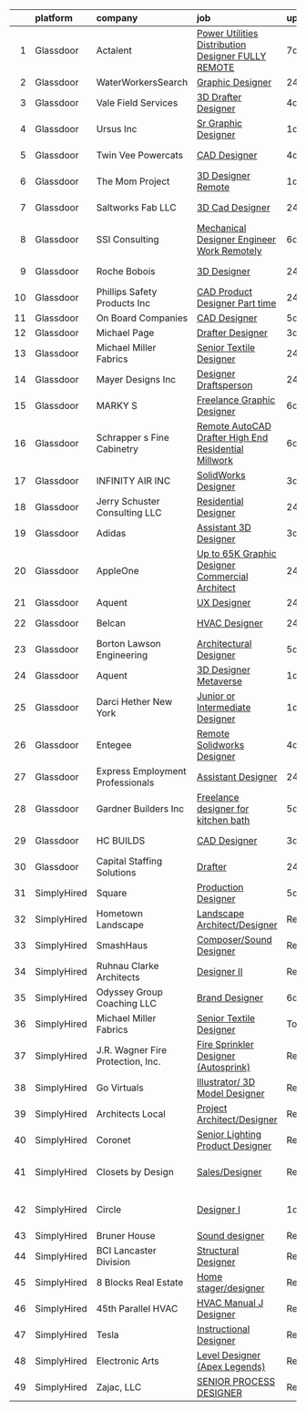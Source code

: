 

|    | platform    | company                           | job                                                                                                                                                                                                                                                                                                                                                                                                                                                                                                                                                                                                                                                                                                                                                                                                                                                                                                                                                                                                                                                                                                                                                                                                                                                                                                                                                                                                | update_time   | location                    |
|---:|:------------|:----------------------------------|:---------------------------------------------------------------------------------------------------------------------------------------------------------------------------------------------------------------------------------------------------------------------------------------------------------------------------------------------------------------------------------------------------------------------------------------------------------------------------------------------------------------------------------------------------------------------------------------------------------------------------------------------------------------------------------------------------------------------------------------------------------------------------------------------------------------------------------------------------------------------------------------------------------------------------------------------------------------------------------------------------------------------------------------------------------------------------------------------------------------------------------------------------------------------------------------------------------------------------------------------------------------------------------------------------------------------------------------------------------------------------------------------------|:--------------|:----------------------------|
|  1 | Glassdoor   | Actalent                          | [Power Utilities Distribution Designer  FULLY REMOTE ](https://www.glassdoor.com/partner/jobListing.htm?pos=128&ao=1110586&s=58&guid=00000180fa01cf1cb47966094a0fbcbb&src=GD_JOB_AD&t=SR&vt=w&ea=1&cs=1_c51e7fe3&cb=1653461864861&jobListingId=1007871076806&cpc=2CAED5C921A5F994&jrtk=3-0-1g3t03jv1q6pb801-1g3t03jver056800-b84b98f1053244b2--6NYlbfkN0ChYVx_I3yfZ_JDY3EFoivtqvi_stwnZ_kRt8Dowt_l_d1ydueao4NE-oUleRJ4yhh1-flCSJee50W0yFT4P2fX_-ELOIMrBhBvKpNBkN_OPF9Yeo7T6vs2ARjI-oRsamflv49bXzSS11ZNuK8ubcvEtiO8CykN7-7G_I0EeXjKBrQj_C4WBv3tOSlQyWmnr-Vf4H43l753yl9-bKBnpHnczOFhFv7d6nyYc6XiIu_rA-kgpdC8_o_X0ZLSnwULYazHNZwdgmvccxSOClEH74vgbbEot2-524_ANec842nyG_WYUvfY6h8UsLbao539ItR1wDrPjZ3j0LDPkQczwdmJP567xcXsQjz6KngMK-hNaRMCznHH3E83TIvr69jTNMcPe3N2yGW4DYL8Yjjn-LgM-v6Ny-HcaIztWmwoKxJ8Z9Qo5vAFrpxDI__60R8yPkp4ss4RqTdX8vQjqanGH_j6lKjqIjm5sBXDLEvLEcX3keIj5SF6ziS55OwBsOTQBhoNaPTXkNSWKU10Pr6m63yGxiUCrej9WaxUWnAb3v4ugpOkJf3SPeu8MOKZFvOzpFZ-xrB0NhKxxDz6bIFKVKuUukopneGevU3IpAyXA3NTDWSzjPpTdL3mvWMylKerQ2K-Rj3uY6khFO6I1pYEQHh9vrmgUkK1m8dW2MiF-8lBYw0RvMQzqbHchIo6ZOs0P9Nfz3_8LCwe_xVI8mRKT50-kc4aGxs7LqoPPOCVX9bMLED6GHPeWdC5yhqH_43ClQqcBTUehPdG-YPggY6EvY_l0xF5RlSjy1XX19onqkxVflJ-rdodZHdWsB6LiHUikNw8fhZFx74g4xjd6uIRjkNJAgJszbRAKPiODw-X-_T5ktpa4EwC1my27AnoODwVi-CvKbVpOKpBKIbu0Z9LSYSuLlYSnq240hNUu5BN6YCgGyEZpgac_ozSxMtXT0_rtsuHjTyP5mIVmuLw4G3RRPxd)                    | 7d            | Saint Louis, MO             |
|  2 | Glassdoor   | WaterWorkersSearch                | [Graphic Designer](https://www.glassdoor.com/partner/jobListing.htm?pos=112&ao=1110586&s=58&guid=00000180fa01cf1cb47966094a0fbcbb&src=GD_JOB_AD&t=SR&vt=w&ea=1&cs=1_e5733326&cb=1653461864858&jobListingId=1007889065703&cpc=21001CD36CB5FE0E&jrtk=3-0-1g3t03jv1q6pb801-1g3t03jver056800-0d763099e7cec011--6NYlbfkN0D_KRozbKJx95I3LRYgbj09bqBDFeyQG4s8tCOB31p2DNVdXqNB5LD0USCF1PZSFZ_dQuXfUC5lkX0ULfMTRnBr9VZweq4rz5uvTG5RnI22ViwfKnMf3xScNgQ-MDQcqebsaRUX6d-c76isXhHYp9STD27u8vuBUPG9cPLkDb9JhefEcQku7ZixHMwAq8R19NABRXQFWjUMNUFjq-QndfjYfy1KPwWHKKXjjae1KGsmGe8EC6WniuxBsqnreU6aaRT80_8nzHdsDPOsTqqHGdX555aVdqu7LHYn9SWHtrOmvbW9jIoyWBh7h0XyvHbHAJcAh5iFIXmP19LXUL9e9lOPyEN2F4T9KUvyV20RkfxRLzLr_Cf4CSbL7RRx8tmlTCa2RNEfUVIyaDwnNjyfblV9QOO3DeFwa5c2miiG03IJc3J7M0MQvfKgW1pVcjqX_JTejEjgR0VURtNNhl1-UnDZVRSm1KahLeBJL_PSDcPY8FNTzh8sfVdV04usw4t6x_Y-czqMqK1_Dg%3D%3D)                                                                                                                                                                                                                                                                                                                                                                                                                                                                                                                            | 24h           | Remote                      |
|  3 | Glassdoor   | Vale Field Services               | [3D Drafter Designer](https://www.glassdoor.com/partner/jobListing.htm?pos=102&ao=1110586&s=58&guid=00000180fa01cf1cb47966094a0fbcbb&src=GD_JOB_AD&t=SR&vt=w&ea=1&cs=1_8d841717&cb=1653461864857&jobListingId=1007880426159&cpc=90E10D0C903B794B&jrtk=3-0-1g3t03jv1q6pb801-1g3t03jver056800-0b1e047352a2f865--6NYlbfkN0BKgzQyzTF1Q9mOsR1amaS-juVGLjHt5Cdom-gEF9y-xSP8G8yShb8n6dn49A1Z-FwFDTn5iwcKzbunDVGTF0ZEuZJ1wRQftoiirYBFlSfmbY15SFEY2VA_h50TbT2KwiNh2wfucao7LhpwcUrTVcQOHjGCLGCQIWNNxtwAf6DLDmWwck8E5__Rqs0bCk4AfhmBdnONGst3tzoNSiRKOGTUSHACld71RNNI0MaYGn2-8M-FpRV_SXA8y5_n6t6xIHatFtPYs4BKk4osCEGGHWH3nJoSRtArwcWVKPjVQNo7pF-U1bAPQwXeBeca4lsYI0q6HEEUdxjVI8MtWfhTEfOxr-NPVX6Do2GNlnVJJZSUzFliepzuZhs0D3INJ58uG3d83Eqt1VnMzFZ1_Sg3btz6EroOJab3KXWatB4rif3I56b6hiQPBNPRum6kCMN04zw3yzMZPmLNYKKhROv5cNT_yqms5-ugrcm140P8UtMMN3XH_BiQUeYgFW6ajz29Rg1mQ1fAW1Cocg%3D%3D)                                                                                                                                                                                                                                                                                                                                                                                                                                                                                                                         | 4d            | Wichita, KS                 |
|  4 | Glassdoor   | Ursus  Inc                        | [Sr Graphic Designer](https://www.glassdoor.com/partner/jobListing.htm?pos=127&ao=1110586&s=58&guid=00000180fa01cf1cb47966094a0fbcbb&src=GD_JOB_AD&t=SR&vt=w&ea=1&cs=1_0fc757e2&cb=1653461864860&jobListingId=1007886424279&cpc=F4EED0218A761C36&jrtk=3-0-1g3t03jv1q6pb801-1g3t03jver056800-89c2e84f7fcfd177--6NYlbfkN0CT8vBT9H5mqECx2dfLV_FONLPDKpIRssxVwtj05Tmm4rA5I0VNOPdM1oYsK66ov5qYknUnrRNbxY2gIfH2a8OxlVd1JP9qCWJh5re9cu7D1lALsCFtF_Gx4Jmps0hiq7U65pzRnQyXJSVgbb7plQpHlknK_fSQscyCUA3DVP0BPQJY_---gAf6OEcznxmjeRVkNwnESzZWu1WDY8b3794p_npmAb5jEueHxgiNVxF9U5GC1CEU2KkM-0g5G6OHc1qeEbWMC64MRXjbcOw50-xnVXG4GoLT180iZ9LY7e4xXVnZy4tMrMQSbgE4SWlDyccsZJwZZfyOZa0ecvSLQymIpjUF2a2cXcYC1_113P1UIetm9ktIx_VZThyTToFImyDaK72ij6pFKH5DaZsyRGjvEzxBUQKiJY5x3XfqZesjlx44GVgOL7T_31-G4w6uLeOIBfGUD5az4Ow6es_QL2CXQHYbkcO7QB_LluZCnAFbWWuff82mB-PiPbfm4PGat5ChH_MhE5yR8rRxYfwdahmKpl97dQs74FtxS_ti56yEiRynXRrnl3biefIH7jNddpu3pXKVa71iF4dxOQh89MHkXQ58xRyDb9nBTsRTH8hBHznkZEVREW9n5ve3ynBeQYQt6sA3M8xWfZxmb7deWrTvRFwJHxdY6pRxxb9V9s9ssoGE_0QyfBuMnwNTcEEyZopygk4Om0E24wvsoUG0yd1wIbfpNu06ChdItGI-jSLjviy0nedjNgOU3ibrjgWmtWNf7L74x4rldaN3kuEsxl8kQ48HS6tk8FDDEiXX-p6WQJT9czMOKSZgFD5EeFsXTy6N_dZvkygptOPzhJFjxr9H9p7SUBZw4beLuCpFaOghP_sgtploCVWVSzJNmFbl55rmUJxGKHWJwUymmFiD9brfAR-UBoqEpwGZpd2Qz35zwWoOb3Vn1TFUBhslQdJnjySQ6x3lCdJ7LCEDj65dRiRwiqAtxr5rs7qELqMYdxe4kWm3wZb_HcltioleRLa-ues%3D)       | 1d            | Rancho Cordova, CA          |
|  5 | Glassdoor   | Twin Vee Powercats                | [CAD Designer](https://www.glassdoor.com/partner/jobListing.htm?pos=116&ao=1110586&s=58&guid=00000180fa01cf1cb47966094a0fbcbb&src=GD_JOB_AD&t=SR&vt=w&ea=1&cs=1_7608d59e&cb=1653461864859&jobListingId=1007880116946&cpc=149B3D5996025BBA&jrtk=3-0-1g3t03jv1q6pb801-1g3t03jver056800-8d204e1980abee89--6NYlbfkN0BYkfstY89YS5rakbFxxHwqyv8gax1-BWJ-8DpSmPo-lZZdbAFxzE0XBAJw9mWD8WLq1h1iMuBWPQDm_5CsCqpMVsVYT-xZ0yxQPiJMv2qyzWZyTgDSFyLskYTwdXW4qRM_FEmgyt1CGStZb4lSU6Lsk6DKsmqzingCrg7MId7zL5dZB7IZ5l-uc1WxskstrXWnvPeeI_bzvBDgi9zJSP4Iieaj0LgeVg-7XnotgMj7U90PURuAgu5cj0UjGmdN2k_PyG9-fwSWS8R8hNS4jdXRLWItJXH9VXuYwZQHWmcs-kzlCZva6yXCgnJ7VZpIBSXGiUEe0wwOMiDwYXxsyOdx_8CeZf9c2c5v6i8ZiTdLtYi5B3A-J1CgT2fUo0yyqodA0qwgSfPbaad4RdzV4OvnuNrFAkyGQKmymr-pZwoFgVy-mkknco4xgW-_RsWQ_mDo2nHaAtE4-7gKQmcrSZ01wjP4a-3FrlUbfQvRhZIMDGKwSpT08RuI)                                                                                                                                                                                                                                                                                                                                                                                                                                                                                                                                                            | 4d            | Fort Pierce, FL             |
|  6 | Glassdoor   | The Mom Project                   | [3D Designer  Remote ](https://www.glassdoor.com/partner/jobListing.htm?pos=119&ao=1110586&s=58&guid=00000180fa01cf1cb47966094a0fbcbb&src=GD_JOB_AD&t=SR&vt=w&cs=1_ecaef72c&cb=1653461864859&jobListingId=1007886436167&cpc=155EB9D5185558AF&jrtk=3-0-1g3t03jv1q6pb801-1g3t03jver056800-fe33e103591b5056--6NYlbfkN0BDp_epf89aHDQhKpPegNJQ_ldQpEFZQsM9OcONMGxWx6pU56EKHF58QjVdAUvn2gUYcPg_V_x2WniXDrLP5VbIg-rC7mn1Qy9RfkkiAlqY2LRlM7LOfznOL0U9ebP1K6YLZBAg65pGuRKYjpedu-NlOQZOIHmkh8Te1-zQoEt64m0csjzpD9zS5AWTEudqbrd0bxSGKYQpxgbudegmR8_ScrLQo3cZEemAg5PtKLuByaJWbD9u0YA2SSt2WkVl4EFQs_H5-Ee-2n_AuYrwHf6zSWvJZHxFr3F6ZXN6KbRM_Swjr9sY5bpmc390sr5zUqVzaDdULvS2o7x7U1_thTIpR4gvAKGV_gBWwKP7I91XQI7AX4ogbmuXP9ryCTE31jKF4vyP-T3UyhfLi224CJ7wb4qjNynYFkDg9MgLbIE7VOT5W8lz2J18vp9r_F6EVw3lp4uVwb7XYCXqsukelgBDn9krB3qKcac4c_kbgs1H8rIbTLiJ3zrDvWkdIvRywSvklCQ4G2D-DLypeyCuPRjjJp-bfOulqCNfmV3q065SVzCDSZWnhZk_YliTHzJ0KGb4qedk9sX-SQ%3D%3D)                                                                                                                                                                                                                                                                                                                                                                                                                                                             | 1d            | Seattle, WA                 |
|  7 | Glassdoor   | Saltworks Fab LLC                 | [3D Cad Designer](https://www.glassdoor.com/partner/jobListing.htm?pos=101&ao=1110586&s=58&guid=00000180fa01cf1cb47966094a0fbcbb&src=GD_JOB_AD&t=SR&vt=w&ea=1&cs=1_262645fe&cb=1653461864857&jobListingId=1007889604492&cpc=CD75D3A24F684076&jrtk=3-0-1g3t03jv1q6pb801-1g3t03jver056800-d975660e9102c13d--6NYlbfkN0CtwOkgDuej6vPfWODMxjOIyNEohQmdYMppGq8y8dOpBpEoaLmNDntLWOdq30CnyoVhk0SLT40AGM1lC2caCPOo57l9QX0OvR6HU6GQTXjNvBwxohRSf0pZaYp7Ye7daQOvQw0S0pkGul9TIIpTHEvZllgwzs4zojQNwtEp2E3IAmWzKEtXxFCRxgr3hEdObIh2ifS9KwWu8lhNUErryoz81l6y-qGu-2XhH7mMPx0pBCCiJwtwaT4Ii1tAr4Rk7gWGPHk6JtTfjbFqX2RmloJKZU9wDsXaFigY1nojnK_0UMMT9TQKxwEme19cx2tX7ggn-eLqgpJeIqjoug_Ltj7eGexB3fBfnm7Fe6wEtKQ97ntw0OTOxkQcydCZ63JXFAtc-pfLIUYspfWikTNImS-8FVo5gD55BwN6U16Q8J8wd0s3O_Cf8gxDaNsyw5CfvGGIcHOtaqihO-Zjm2NiQYaEGJf8gDEdlMEzgAFLjhfkyuw_c7GiiLz7UwsBTxMxeqd1ALNWoZJAjQ%3D%3D)                                                                                                                                                                                                                                                                                                                                                                                                                                                                                                                             | 24h           | Myakka City, FL             |
|  8 | Glassdoor   | SSI Consulting                    | [Mechanical Designer   Engineer Work Remotely ](https://www.glassdoor.com/partner/jobListing.htm?pos=130&ao=1136043&s=58&guid=00000180fa01cf1cb47966094a0fbcbb&src=GD_JOB_AD&t=SR&vt=w&ea=1&cs=1_127c3fd6&cb=1653461864861&jobListingId=1007873591885&jrtk=3-0-1g3t03jv1q6pb801-1g3t03jver056800-a0c2eef8835bbd3f-)                                                                                                                                                                                                                                                                                                                                                                                                                                                                                                                                                                                                                                                                                                                                                                                                                                                                                                                                                                                                                                                                                | 6d            | Remote                      |
|  9 | Glassdoor   | Roche Bobois                      | [3D Designer](https://www.glassdoor.com/partner/jobListing.htm?pos=111&ao=1110586&s=58&guid=00000180fa01cf1cb47966094a0fbcbb&src=GD_JOB_AD&t=SR&vt=w&ea=1&cs=1_25932940&cb=1653461864858&jobListingId=1007889397417&cpc=883DC43018083D9A&jrtk=3-0-1g3t03jv1q6pb801-1g3t03jver056800-23d8cb97cb5dac39--6NYlbfkN0BKk0BP73Edisr-wZ1rS4C1GbKnMOsvdEpjijXua_ZIvqjrBhp5Xmhyd6GyJ4OWA8fOvnwz_gMkrw4qIIfZDlzdokq5rw_OMDtIU2Nrr27lxBo1wy4nzdbOxbLaK6Qm6pHKsCrg5y-4r8rsX4-AcHHdAHsA2Xt5dif8U_X7vLnnIq6PioMI-bkmauO0ZQr-B_CXLPMRE7PC7RTwBzjuftBSd9IHBfex-_dHDqBW91nzj9vCIgu8ufT8xWbrPjsB-AEJccAaxjWHOKrWBA6x9hnh1cVpPp7QBO5Afl75YR_oEhDRMgYgiZwEF1LL3g5YtKBs13RRxYebsOAlpFsM9Mv70fHVVbywxyfOO_UiQqspfa_mwd1nQczAxcGDTCrJJgOCSmHFP3cg978vlS29ZQdIV6v7_9DjGt5wLlISQ4lrCu7JvAuqw38eo_Be3Gjj56FmOdjVCJvSl2iy7_hXkoSRoDyAMhs98iiEsRFtG4cC7U80T_J7AF8xzz_G4gNxsnBbzeD_7ENdIg%3D%3D)                                                                                                                                                                                                                                                                                                                                                                                                                                                                                                                                 | 24h           | Long Island City, NY        |
| 10 | Glassdoor   | Phillips Safety Products Inc      | [CAD Product Designer Part time](https://www.glassdoor.com/partner/jobListing.htm?pos=113&ao=1110586&s=58&guid=00000180fa01cf1cb47966094a0fbcbb&src=GD_JOB_AD&t=SR&vt=w&ea=1&cs=1_a2d3eda5&cb=1653461864859&jobListingId=1007889123854&cpc=496C5EE6B32F83EE&jrtk=3-0-1g3t03jv1q6pb801-1g3t03jver056800-d0567d98ba923f25--6NYlbfkN0Bjc7AtWu--O6_lRugQEn3VQpkviI_V4ElX7uSkfsi8NVk2e5pZjJHSKRh2L16bYZiB_NccyddhfnrnKER0oixDlTVrqt5SlN-Bf0fF4IX0N3NcOLwTrn2OgiyXYd8UHqbNKBEKOrmDgO9ihAnqdkbFIE7Gwy0vDXPJ2GKFO8ppEioLiuisSi9FCcw4nXAJfEOQF5tF-W16VrS6uz-FhoE_MY7BwIdW-XUX8t-lXLZXib38eoAYv1TBvHw4CsfLCFgwUuyq_X-N839p_N7V_L4vvqQZo1lytrSAlp9Utfr9FSLHVBPyyzh6gJe5qopL3lfTOR32bsWdinNJ1JpnM49EB-7fd38HM64etvJBajOz2UPwQxuGTrxmrCA1oBafdj2cCThV1n_PQe7gYnwFPP32YJQt5I-D9BzY91yxuy8AtlHDv0bw5s6z0cajWjSr2MDKGeoVG7R3K63EGaK6CrwM3nnzDIbjYzBY4_i_-js4IRu8FuISF8cfLHfzVpOzMHRWEbaCz0UZOw%3D%3D)                                                                                                                                                                                                                                                                                                                                                                                                                                                                                                              | 24h           | Middlesex, NJ               |
| 11 | Glassdoor   | On Board Companies                | [CAD Designer](https://www.glassdoor.com/partner/jobListing.htm?pos=121&ao=1110586&s=58&guid=00000180fa01cf1cb47966094a0fbcbb&src=GD_JOB_AD&t=SR&vt=w&ea=1&cs=1_818955fd&cb=1653461864859&jobListingId=1007877289844&cpc=5E31031E1AFF45A7&jrtk=3-0-1g3t03jv1q6pb801-1g3t03jver056800-aa56bc5e647a65b8--6NYlbfkN0BwmVxVIPFI6jVVTU-wKul8v4wplmAs_8WNhyHQXkJf7J0VZjFkcY1ok6dUW_G1Po-SSP9SNPKCITc8aI7Nx-oZMoE-uTnnHtOg3zRP3pGAEkIVDjgIGpjCkjxZ2I2wjfHWhr-iMMvSigZOvuFKtY_AOFBZmbfAGkfiSMolJDIhl2A2bLByj5PrvsqUTU8Uv7ZtJ1kC2xq_HhP1JNW0u2N6_MtsmDzc8kOF1pGez2wHdxswAFzkuGLQAff2BEePspJY_3UqUff0LaRO3v4XyVUJx1F8K8f9Fo9S4_TrQHItGQaCHKQigrhfnYgPJy6diJIT2IO2gen2VYwBJrtlS2WW0N_kWzBfs7IMdofivr9tvxZz-woGIiOjQfsqvEPbQvp0TGWoGG9fwZ6tjZSf8NzXDqKQQ4u8SjRS02MeHHjy-jHblzhxYLlGdjx_Zbn5ZHi8zdd2wu3s3aLNJSKk3j5NF20e2QCPzeFof2g-2RiBZmKQ3F5i5nIyHjics4y01dyX38tqG3Evo_vJi9n6KPM3IxicpICOyrU01Z9VH9xXXJ4yOBpenVwupv97BceB_uH1BpLcFS8Y6hUIa_F9vxGXDW5JZoaXtaU_YFOKIrFSYemXDWwBtk2SnIqZHH_EQ8R6JP-Es4q_B8iFcUhri7Iqaw8NS_qH0JPDQvvm7YgRH-goNMbzbfX7aWoHP2rpL9hijcxSxA991ItK6elEye5bi5EhoSepJbKtoh94U1VnwIdMdyZsh6ReEvOi6ihC_LgBLmQEu5pHMiMVvBlgpAf0Xf23CSK9QbRwM8cDbbGsDlSVMVAYt4w08DUhp4l-FuslKwhtMDJtlAGgv3PpoNbcKWXQEjxBPHhlUEZpTXZNhOJF3Y_jWbeEe6W1ISsrJhK8l_Jimt5VIGB9Cad8-zRJbVjX1RhO9l9vFhxEISqhJ4mqBlAd6yQTuh1XKrerWlme6Di98CTMBHqHMOy9yX2g3zOvz_d3j_J4ItSrXwEOyAvE6gYvjrB8t8ZYr3wGSBs%3D)              | 5d            | Hillsboro, OR               |
| 12 | Glassdoor   | Michael Page                      | [Drafter Designer](https://www.glassdoor.com/partner/jobListing.htm?pos=124&ao=1110586&s=58&guid=00000180fa01cf1cb47966094a0fbcbb&src=GD_JOB_AD&t=SR&vt=w&cs=1_2ab59bed&cb=1653461864860&jobListingId=1007881237943&cpc=C4A69CCDBB3B9599&jrtk=3-0-1g3t03jv1q6pb801-1g3t03jver056800-53686ca5eb960935--6NYlbfkN0BR3ykMnr3Vw97HK5IC0i9Uo32NXohanwqRY-CI8z69bj_uxQ_6yc1JTvRvHNPil3lYVFTXt10LRCICN-lYu6oE2sf5wOHWNM3WiFkH6BlMaooSRzswtChVPSShhIV4BMnPMqXJYtdY75GMu3iM3b_mDhi4IG4HhYi1a7SIFoQvykdV07YLSYrOG0f50EVEkdaKmla2eUq-KdXcIbyMN15Ajr13w_uk398bjbEeZz2G1LH5TXes-p2xad4O5wR8oTmRIQhZQWO33nNSrRwPufY40lLCCxmn4kIwDGvnOVpDS52T4feE7Kg8HWQT4NhvxqwbJD_clvRypWAXN3h7deY8z6tTyvYMN2dtDMeI7s-xf9-fTs0HnS1nm8g19gXIifB470A0FkD9SIJrmRU7OZ0pBqtU8a0QuFsoxfA5yCkUBEfmkeL1KLrb6DE3bAm0zCe_Z6zmDledoDUzvS3NQOQieide8q6j1DK3LaEeUk9V2JgZdD1SCDmEwGurtab7Qk-S6kdscIyaXmEnQ8LVUQ92QFfAAdfngdAHLvqyX2QBiHTYlOAYlsSw8wwaBkdUdHs9uQXByfCR_OIESxV3t0Pp92Dtf1yOTHUK8EIlu6MfnnOxD4wfwtQH9BR8RuBVRO1aSysqJtcN3mO4gNa6KoaH6eT0IIfGBAwAgFb62nIbhKonhXG_wDqvCMWYTF8YvrEw1WcivO6pHd0mkQpsniEN0AAVg8u_LC6wxFs3G9mL3LnWasX5GecEnslcxoT7QkHbYbSv9HRAKmHy8Fw5mSrW7Yicg2j_boEFOHEtM3ckTctLt2TIWNaBifTwDExjcPksc2sWjqNVqh0OMWvfRZM1IhJ7jrO1GBSaNHotcCro17Nr-UBwnOCnp4AFDI2Dksj3zYQDk2v0ukBUKFC4bCdGr-vpmQISZZd-Kr1mDHvfW5nIVvxq6HHg9NFnXgKoxw6CzMcuQwouWJbijUthArnk33lGYeMEzqTMjbIoAQ2ZYU1F1Hgb4QRR07KWnjW7xAfFkiMyBydE1A%3D%3D) | 3d            | Connecticut                 |
| 13 | Glassdoor   | Michael Miller Fabrics            | [Senior Textile Designer](https://www.glassdoor.com/partner/jobListing.htm?pos=108&ao=1110586&s=58&guid=00000180fa01cf1cb47966094a0fbcbb&src=GD_JOB_AD&t=SR&vt=w&ea=1&cs=1_1be153c1&cb=1653461864858&jobListingId=1007890097618&cpc=853DEF62E69EE75B&jrtk=3-0-1g3t03jv1q6pb801-1g3t03jver056800-1199109f65cb0bc2--6NYlbfkN0Aa_Hwcb3A6wpbuysl_ekJeGPboXr2ELun7xWY3K7GOUB81oL_2bkKwlTZQqeaFZL6HZmTjTPZMZY4XhyVatta2lrF2HKWjEMO7NmKWkaX_4pSqjZqGKpbAyvV2h-8O8hKnl7Pxc2rFv7aq49SjMN5Aiiv2jJb8QJjJF_B3ihQ4lvnzf6-H_HXf6-TL3ZVvbqeBchplW-0slsIwRQDsh-D5StvNUOW2YdeA96beJzHXZMqvXd1nGlNk0WUSf7B4zeGcVCB-bcFw6DH90GB3jOhTwZKwtfZBq3zD9mxU6Gj2Ygrm4rGGlXNS_kXi68B4zbIoHUY0l77biDLYWVdEB3r_1i4-c18kYYbh8zS9JLgJVffLln5kAlMZAfogWhMXsOGpqMPbXBlukOrqLkap0gttHvRPMhxPoaVMDw62m8kCeZLLlkT96bKRbR-PtR3Z2uCvO6Etz0pgfEi5NVTOOzBY7OUZeE5fEAb9gHPQd6biAJqZsPnSQ1FbnbLujzTrWPvoKybeYO0mdA%3D%3D)                                                                                                                                                                                                                                                                                                                                                                                                                                                                                                                     | 24h           | Remote                      |
| 14 | Glassdoor   | Mayer Designs  Inc                | [Designer Draftsperson](https://www.glassdoor.com/partner/jobListing.htm?pos=105&ao=1110586&s=58&guid=00000180fa01cf1cb47966094a0fbcbb&src=GD_JOB_AD&t=SR&vt=w&ea=1&cs=1_12944dfb&cb=1653461864857&jobListingId=1007889737724&cpc=B4454408B5C4E155&jrtk=3-0-1g3t03jv1q6pb801-1g3t03jver056800-6bba812540f50a59--6NYlbfkN0B6b3QBYdfL44GU_gfoLDjJLOCvaKYSm4clOPHb4TlsqRcfpVvOXlCydZNvoBoU24HSMLYChmwVlGe2ABsrKjXQFAO_7VkZeTqVuBt_qJEaYCESRRM299y-aJx8EqIF7nluLLPFQUqjk4HWc3ogFfr2sK3bBaaiT2J8wZ3F1XijMeta4y51QdlJBHCSW47UusFys5TOQq_XsLqK7ydh_KzMo_E4NfUccmJwV4cp3G9Aqx4Q_IU6qJi-Qqo43RycUxnjVZnMsCiGDbAeiN5fPiAuLPHs-n0pCFyRygrFsndQWXeEVeQDDxaQihfitVDkDJ_UNgTqdJE9tqwy3YeqlQ_cYrf7Lkw94zaZ3Q5S4L_IQe7594shLwDjDqG8k8MwI9LrYAySlpZfssu_2ZcdE9x5ul-8JfuD49rUBgZqSPbYpvr2qROd4E2VNeSq7Pjg8Ve93y6JXf8lXPzjjnemiBN-h6ShViQRG2tv6VNcSwmxKb3nJQ8eAxFITvej1VQ0bGi8oHH7qnPFKw%3D%3D)                                                                                                                                                                                                                                                                                                                                                                                                                                                                                                                       | 24h           | Seattle, WA                 |
| 15 | Glassdoor   | MARKY S                           | [Freelance Graphic Designer](https://www.glassdoor.com/partner/jobListing.htm?pos=115&ao=1110586&s=58&guid=00000180fa01cf1cb47966094a0fbcbb&src=GD_JOB_AD&t=SR&vt=w&ea=1&cs=1_2b856ecf&cb=1653461864859&jobListingId=1007873404210&cpc=8795CF9063CD573D&jrtk=3-0-1g3t03jv1q6pb801-1g3t03jver056800-4f88184988ccf3f9--6NYlbfkN0DSZpia-llhA_d2WiE2ZCJcgLb9DAQs5YJ_lAiWpVbPO7W_L63wOYOxmYLR_ApEBwNmNvnlBKN5ffhJUmdoOg81GURJ9OOamVP9G_ty3zHO5jT6WVOZ74wq-ppRNkPxQuBv0Up7t9YRfpVgdSX-7LVGZExfuhei2kECRjRYKs6sIeueGwIar5P3zg0P0h4h2Z2919eH40YzkN9msIoNfX6XMr6OfvBOSvZUEyFkT6kdTRRRPo_mMGLGm1jk4_PajBJRz619ry1jLui2ihzXJgKTv4RisK77onilrM0sy-0cJMXo6BYF3wD1ijw1k1uWA7Rv6chZTva7B-7c-lbsWhTweimcl1fCtG92znFMreoePk9_ebARomFPTChiTWSOHiRV6pC1V8Al5Ar-qtXmBaAYsNF4ayUQGhkBnesCG0kihiUj7XOzL4pYjW5Sb_aybPM5V52tqWjjc7PaGXFI-nIe8QJely5qaYigjDhIGh5ZEYP5hFWhPeJ6ci7oCuTxCY8%3D)                                                                                                                                                                                                                                                                                                                                                                                                                                                                                                                                | 6d            | Miami, FL                   |
| 16 | Glassdoor   | Schrapper s Fine Cabinetry        | [Remote AutoCAD Drafter High End Residential   Millwork](https://www.glassdoor.com/partner/jobListing.htm?pos=110&ao=1110586&s=58&guid=00000180fa01cf1cb47966094a0fbcbb&src=GD_JOB_AD&t=SR&vt=w&ea=1&cs=1_5ecbcd5a&cb=1653461864858&jobListingId=1007873122327&cpc=451933188B21919D&jrtk=3-0-1g3t03jv1q6pb801-1g3t03jver056800-34a978b7ebfabd60--6NYlbfkN0AReIJAiZ48ZVEJl3BjVSsyokkaAieKmAL7OOzr-NIN1R17UtnsK8VHvhDz8zfJ_zCzYsAF1wis8fmdlgf6hfEpFfUZFLKro2B4Q493fnn4sXjki2CAV-mFm2CojojnYN_L5LS_F73W26RPPW66MKUjABkWRmXc8gpllnJJLr6T_FSF5iBClOxKCKIezuSxhsUTVnVdD3azj54pBxOcCq8V0KfDiHoTH-vdpo0suSnmdnPu2FvjNkqGxH5Kf58HNUnhWyamgUxUv5f3SmJFmfOfhbxmfcelqg0DN8VpkUwfVoBXpkMnuC8i87ORZayE1OX1JRITkKxlQMHi6NW5amgi0PKdhCw_hAGWn0YVmr29hVxTVruNhOnBeNwSSZyovXL07WfRniK3G8VWgOM_Ba8sSa6hJdL6SJ-7wsCAGr1nrazPY_-C-A2QR8IvByjoFjbzmmdguXN93vgqnbsgh1_F1n1FJuRPfmbIWn0X2sEabpV7LRXDZnjiM4kR8BdlbHp4_ZqckXMjxHLzcNJN7xgT8tyR0CTULFM%3D)                                                                                                                                                                                                                                                                                                                                                                                                                                                                    | 6d            | Remote                      |
| 17 | Glassdoor   | INFINITY AIR  INC                 | [SolidWorks Designer](https://www.glassdoor.com/partner/jobListing.htm?pos=107&ao=1110586&s=58&guid=00000180fa01cf1cb47966094a0fbcbb&src=GD_JOB_AD&t=SR&vt=w&ea=1&cs=1_31a85553&cb=1653461864858&jobListingId=1007881606908&cpc=77D8CEE05F182B4C&jrtk=3-0-1g3t03jv1q6pb801-1g3t03jver056800-519c2144fe2b30ca--6NYlbfkN0AtlW_omU2Xx3W-19HQ_drmTKCWebiHnmA5lS5PDL5G8Tkeyy4LNvVzjYHtYgorz_3Epk4KzXq5Tmp1LV4NSYcpuKQQHJM9QTv7ZlY8ou9ODsHPpbwbdAz5w3JsC1AiVbN6ukfgG6222ju1oiIP2ouVYFwBVlGLHiVHmcssjZWMx1Mbd6tg3ug5rtRNXyvZNuJv8cFEo79d-XeIOxlagmlZhDvFeQwhF5PkstCxVU89vUgj3s3HlY1RY0btkiiuyfR1dzTiXszN9bJdlodmE8tPQnou68vLuwVTmHwHW5cGbJphBtcArGyNiu7QsG5BAwEReWPNgdJweVdGSVPmhzwW_XWpK-py7mPxuqwWggyZy1s1_XUa7z9_DOc9vR8rgcEMJx3p6WQjLf_N501nro5IChkI0_58ZIhWlsNpicTRbei923I5WlbbahENzuzDjIuI_Q4ERvI0hR2hJlJe-IYi3qIP4NzUwb7VsRP5-Keq5M3jToJCWTvNypBwpqVfN4pY-9xpz14Jtg%3D%3D)                                                                                                                                                                                                                                                                                                                                                                                                                                                                                                                         | 3d            | Irwindale, CA               |
| 18 | Glassdoor   | Jerry Schuster Consulting  LLC    | [Residential Designer](https://www.glassdoor.com/partner/jobListing.htm?pos=106&ao=1110586&s=58&guid=00000180fa01cf1cb47966094a0fbcbb&src=GD_JOB_AD&t=SR&vt=w&ea=1&cs=1_534e8652&cb=1653461864857&jobListingId=1007890881403&cpc=4B4B39186BDA197B&jrtk=3-0-1g3t03jv1q6pb801-1g3t03jver056800-c1492b5ab968080b--6NYlbfkN0CNayYzF1mBaI40OgT78t3Q2d9IxlwDzhsYR4HK7epYUZCohPvzHvjfyZcAof7sBPHNQmmYhUeSRGJowFPbRHq1apkIkVFNLi8tHYM-WAPqNIZ0TSOIrYQt0-CMmGByuMGVSkuDh_fQAaDJulFnWnnCiKn_Ots2eXqztQ6fIpuBTcXBBxZPlxatd32LslwQhh6Et9ZbHvDIOEoZNUw9fVxlLOOaSyE7hY-gDEk-moCLt3QvuywQrqxWuzuadiVPt2v2H1yP-fixQaDi5ZV7VZ-WiOEPupefFAq0hHj3Cx-S9YCY5GSdSj1K5XOllxwLSPvo-OqSATVuAU1HDIiBKoncdxWrZqfZYozQRthJILbfNFrA6gTQrHmwdC8lsTbi6MgLGMR9hUJt_yMMk9pz2tfkfi81wDz8osT_VoOm03pTH4f_pPInHECm69TXXjnXKR_M7l386JyFEYf8IgtOFTc3LCxEuAigjVlGa6w8oWN6Jxm8Phsp1l3wyRZELuLyja5sxv-OfRw1Ug%3D%3D)                                                                                                                                                                                                                                                                                                                                                                                                                                                                                                                        | 24h           | Durham, NC                  |
| 19 | Glassdoor   | Adidas                            | [Assistant 3D Designer](https://www.glassdoor.com/partner/jobListing.htm?pos=129&ao=1136043&s=58&guid=00000180fa01cf1cb47966094a0fbcbb&src=GD_JOB_AD&t=SR&vt=w&cs=1_1d645a63&cb=1653461864860&jobListingId=1007881143433&jrtk=3-0-1g3t03jv1q6pb801-1g3t03jver056800-b6a1abc0d8ef2b6a-)                                                                                                                                                                                                                                                                                                                                                                                                                                                                                                                                                                                                                                                                                                                                                                                                                                                                                                                                                                                                                                                                                                             | 3d            | Los Angeles, CA             |
| 20 | Glassdoor   | AppleOne                          | [Up to  65K Graphic Designer   Commercial Architect](https://www.glassdoor.com/partner/jobListing.htm?pos=125&ao=1110586&s=58&guid=00000180fa01cf1cb47966094a0fbcbb&src=GD_JOB_AD&t=SR&vt=w&ea=1&cs=1_aac3c38d&cb=1653461864860&jobListingId=1007890947082&cpc=AC285F3A3ECA6BB0&jrtk=3-0-1g3t03jv1q6pb801-1g3t03jver056800-f0108969f3bdac24--6NYlbfkN0Akmm0SHSm6KXMG3PLe28cvsql5ALZY-VGg2iXYcU3b0_QqRwb6uEYTLIurolMOrvwfooJyGCpksaNTJRhpHdgzzJrvvcJDfwqOr9TrY1AeOQgdzK-vh1VBW5UTVg7AR2m0MSsWcoWhtWt3HANb4oYwDD627OKOh7putKqLsZYU6XWA7plo4MPDRmA5kWdH-EldH-d75_lGMpPqu-pqNzB7mdX_ZGHuTUTi3ceoXkG6kBS7FSVT4zXHfj7pep3QyYp9DBH4vMhVTROxnb7SpMBGTT9Rz20fEScPncP4_B6qQXLdOsYSz53XOrMK6i57V8ihaXGFf__scSyiR57hHjWn9QSfF_mbFiAjV1BWZgX-A1fwiqO3mN5nx34flVGf_xKuYMj4gMVUu1f4XyVvDMOhdU_GJr3jTGGUjWOVzRl1C_rbNcxcpdR_LN8lc2S7v3oyrfKt3i487yww0TiXmx5cTXWOivqKDA_8IDVCnHcgZs0J3GkOfwmXd30dOqE83oSF5ap1DEU7lgbe9XtJDJeNLk4jIkfzTQ7ho7H5CUJEqEwpLKFyg0cvpoMNrMGD52s%3D)                                                                                                                                                                                                                                                                                                                                                                                                                                        | 24h           | Irvine, CA                  |
| 21 | Glassdoor   | Aquent                            | [UX Designer](https://www.glassdoor.com/partner/jobListing.htm?pos=126&ao=1110586&s=58&guid=00000180fa01cf1cb47966094a0fbcbb&src=GD_JOB_AD&t=SR&vt=w&cs=1_123aeeff&cb=1653461864860&jobListingId=1007890135005&cpc=56C4EA4A1A191A49&jrtk=3-0-1g3t03jv1q6pb801-1g3t03jver056800-7ba1144f8ee95361--6NYlbfkN0DMrcEu7yrtATojKJA7cEzGQ3FdRGWLh0CZQInL4ECGI9gD0Wolx9R2v-Aex0-GK06_n1S99eJpjHXArv4oZmD86_04obSPmPdHRQ7IRQGOe-MnQMmzrTrFs5KsGDNW1UfNvQLdfAv8ADfGNZ7wiZaUhwMgFzW7CKSmFUc20yZfBdamTfKCUjwH1_AoScuUgXmUKU7SIAmTSjig4h5RbV6zmTFNnGgsfdJGI8idwcYC97ioN8HsTnya1NdQA4TlRTsVUA1DNnzfcyPmHg0_ABi0iyOPFlzr8OVCy1EUKAwVPo6vxQuvTaMJ43wDFKM8VYBfDLNUQFNhZH_zrtWa1-wDOA2l-Eqa0NmUzAvupfLKBPvW21lUm--E8B5LHxGVDDqZsq9eifaNYFyGOf8vm0efp8vz9a22NG3Y6Tf974rUmcCpAr8wQ94ExoRkjWAjJk6IOrvidnl3gB4Ii3l6NgtX)                                                                                                                                                                                                                                                                                                                                                                                                                                                                                                                                                                                                  | 24h           | Austin, TX                  |
| 22 | Glassdoor   | Belcan                            | [HVAC Designer](https://www.glassdoor.com/partner/jobListing.htm?pos=120&ao=1110586&s=58&guid=00000180fa01cf1cb47966094a0fbcbb&src=GD_JOB_AD&t=SR&vt=w&ea=1&cs=1_d126d4cd&cb=1653461864859&jobListingId=1007890537188&cpc=B101C867B3EF2D75&jrtk=3-0-1g3t03jv1q6pb801-1g3t03jver056800-01b7d4599bdf4b55--6NYlbfkN0DXzDzZ1Oulz9LSjzVbF8otUHEujJfFPwzVdyJWZPnyGBC-xHtBtebw1siL0zRHvfOyjI3mv3DqpR812mWXLDCetW4SZq_maFCaBNqjdU1erSO8GiGEqhs86ATMEoxIDW4w-6n_ETLNOvBSoGZIs1aApgNGNH3theBlsRDir4hVsukO62SbMYo6XmuFscJxT0dtR0GUu0DfNOHCOkc9oA0u_-GUJopjW9A_v9gdeF0-K26y9Kwiz09f0pn7fqxwm_psakxmvY3blzIes2tFUplXGz_srazq-fKHKQoz9H1lpFD7-9BbZmLzpbKoYfz7Ms2j7MKG6eRzyLYX2D-V5Oz79_adKdtm2XRxhF1QEmYwJE6UIfjdLtemvMkqCMIq3ftlZeQgSw-9sLPELggxkIUOOHnYYXsxgm8ttzLx5l9kacKuSCKtE416LhNIYfLwbQcGoiTHgudSP5itkUnXWS10Ir4osX-mJKzTr0ve5GJvdwX0fojNUWhstbIfARDIShqlftoIb8TMSIX_f1Y0VrCKZsIbapYzoq4Y1nH16NeyBxQUcYCh5hSbr8NrzxSeLX8hkR5Y-TpBI7SoM9aSGkb3YildfLwT7IvvZ1iesjlUBjaqIGec9nl1Zdd8jmoua5SpONHyEQtKXtv8eDySzC9kVHlpglyhx3lby4i_aQzhsTDdRw2A_cxYxDGCWZhIUwzCg2SjkMwEWsul5FLGFNfeQ0omagK78QZYDI7J-8s0uq1jMw9HzOcbppCXSwBTu8bKz-VHG8Do4x2Anu96F2qm)                                                                                                                                                                                                                                                           | 24h           | Saint Louis, MO             |
| 23 | Glassdoor   | Borton Lawson Engineering         | [Architectural Designer](https://www.glassdoor.com/partner/jobListing.htm?pos=103&ao=1110586&s=58&guid=00000180fa01cf1cb47966094a0fbcbb&src=GD_JOB_AD&t=SR&vt=w&ea=1&cs=1_bee4b17c&cb=1653461864857&jobListingId=1007876668769&cpc=64F72CAB0E07D0C4&jrtk=3-0-1g3t03jv1q6pb801-1g3t03jver056800-7e0229c20cd6c3f8--6NYlbfkN0DLWr0FuvwmpNY589ecXM0wpB-l41nBtAe9mv-PvJGiqY_DEcyQVgIvcaW5Ah8qTtK0GT3go3MQ5f8T3V6V_G44288sUeDPu_v5nDV3zqwZhJnBKO7yIGOkpBBZ6yDx1mJtKG_yWLeWuqB8wrIzOe9icfmbFFy4RJZsLJ03SvrfsQbFP-yXSPJXPPB0sRwXnB3Bh-KzHd9b1pjPJHQYCdCGEnruqpPXIvJXPykKBRQqaqDAhAvHwHUUeb9SJvBVlXmRrsexeymMW7EAh7ctGY9t0VKhLpFbAD5xX3Ie6wxBwbOQyhFIMJrRboKMS3QNHFfEzny9drDgD5V5aBcvF0c8ENPcZksLYKhzXoJ4oDj7d7tZv0fXiikjeSiFxv3qjcRQLYansE8NNvPhRWiw1-cUkP3gJmBW-86e57_9xhwLzV9SgS-3YyxztUpbE1noxr1MdRSo7eK2CC6WVKeNESnWOGsh6o4dYJ2Qo9ttrIvzVo7oJ3UVS85IwC2LLpcqWjOwDKNB4nY8Vw%3D%3D)                                                                                                                                                                                                                                                                                                                                                                                                                                                                                                                      | 5d            | Wilkes-Barre, PA            |
| 24 | Glassdoor   | Aquent                            | [3D Designer Metaverse](https://www.glassdoor.com/partner/jobListing.htm?pos=118&ao=1110586&s=58&guid=00000180fa01cf1cb47966094a0fbcbb&src=GD_JOB_AD&t=SR&vt=w&cs=1_417534a1&cb=1653461864859&jobListingId=1007886056639&cpc=451933188B21919D&jrtk=3-0-1g3t03jv1q6pb801-1g3t03jver056800-14aa0cad468b6434--6NYlbfkN0DMrcEu7yrtATojKJA7cEzGQ3FdRGWLh0CZQInL4ECGI9gD0Wolx9R2EDT7B77c2cTOkqdPPTYkDVyLVTMGgquo8-bW2Wreiha8aW8KA5H5On8A5p21At5MVpdm7_K3oMiZi5EkWnNyrft4BYW92PgGQjQSKbZDUzrGaH7LvlgHbYyARplsg7jxMm4ERxkDh_sObEXGij9XJ8OyNVmk0n2smq2cNQaP4qRxzc4fgS60OEEmGXlCeFSQUxxmPmvYU_jTZ7qsaz58KHNp0wrzLbA-4vroyLpZ2aRejX4ap8CcJsHEGzrtNjh8wD7RhY9_-pYdKpAmjFOdaySbrXLTbMX3Gqn79sNbrcHG5kkLR-FudtiWR-qEmeUYVY3J9XmW1afCJpu5i_ii81Om1cj8WMNZeJejUz89Z86ISAdBe_DLlwr97Xv6YDBqn4T1tL4JM6xTBseBQoEhcNtVSEfmN2R_KpI_pN--Zzm1BhB8fqSF1f9xqYftii0ztV3aHQibwg-gmCbJm-aXPw%3D%3D)                                                                                                                                                                                                                                                                                                                                                                                                                                                                                                                            | 1d            | Remote                      |
| 25 | Glassdoor   | Darci Hether New York             | [Junior or Intermediate Designer](https://www.glassdoor.com/partner/jobListing.htm?pos=109&ao=1110586&s=58&guid=00000180fa01cf1cb47966094a0fbcbb&src=GD_JOB_AD&t=SR&vt=w&ea=1&cs=1_a5edf493&cb=1653461864858&jobListingId=1007886383094&cpc=43E37B7B5399EAEF&jrtk=3-0-1g3t03jv1q6pb801-1g3t03jver056800-10ead2697a5f3661--6NYlbfkN0BdDHiSlq2TKVYTvK036ioTcRDjelCKzvFOpLFiF--0iclsk7W_aEApZFaSBmZOAgWumc_sQZhl5rfPTr5-_fqEgrGVMxlwCsL-Q12FZtmCHD4IAXDo5upwAla-ss0CJA5gIkwF0NKnSlpC0H1O2xqrw5CMIWW84aYQ65kgyuwVQp5V_rJslMZadn3zZA8kTyf4HU0qMp0rnMYFDApRTuO3DjC1gnqQefx5D66DtkKCgRTLFpIoXps0tJFDNY0QviaqNqyzu952FupH6wZVxxqscV_I-syujRQXbAvKLt1TuWtSA8x3wJwzjV9vH5Zz8_q7NQjCdna5DeAH2MTkfvjfybFDHyFFVHc6ck9v2FWuEZbPT9ElyLGJuG036_JryfOR66pt-nEo21hEqZ5IP3xQSIkku7vpCLyAMMSDL28e9qZ2Lpp3rxaWe-COUZ5eq96yUGFs_Laj5CEDExHZjRueKrrDwOY71xVCwMMkT1jNNDA4DovyPyncPpCCZj-AzjLH-1ljBZPrNg%3D%3D)                                                                                                                                                                                                                                                                                                                                                                                                                                                                                                             | 1d            | New York, NY                |
| 26 | Glassdoor   | Entegee                           | [Remote Solidworks Designer](https://www.glassdoor.com/partner/jobListing.htm?pos=117&ao=1110586&s=58&guid=00000180fa01cf1cb47966094a0fbcbb&src=GD_JOB_AD&t=SR&vt=w&ea=1&cs=1_f5a37e8a&cb=1653461864859&jobListingId=1007879016365&cpc=AC285F3A3ECA6BB0&jrtk=3-0-1g3t03jv1q6pb801-1g3t03jver056800-5ba4176e8e27ad71--6NYlbfkN0D6OzZjpD_hbicRkMZwNNvvxSeL23iIfvaC4EytleQ8zDIpz0YQ5KbISa7_Zvw6kCxPXT6aai-w2_IbYTVjtth31LiyBEHuB0rd03_wwIGkxYgiVFpaJLrPjsebWm7ckoR-h5954kG_TdTxTPxu5i-yjd6kihB7iuE_CDjNBqndiNHBCy3byc2OO8j5Kri6L2O4mRm-22jhOt4z2SH5CklkpT5W4jBq6jTJUVnbo-uHA51n1638LQR0ahEJpoCFzwCpqD1AXdGIVUxVIThcc85MagnEDGqnr7GosT4TieRPhUSIUeUeJbt14HbK84Gqv4S2ut4tAoH-VhHqKzsrAs50S-baHW_2tbftBXuXgJGfmefCQeBeabhiXiN-u1I1Fy21iKiKYPffWVgmleGZNtmrmRC6IsGF6YBcY31pTZ6KEZBc4Mh0R2BV2SVlAOd9w2SZEOpd-g8K82bRqdGaCpPACjvCWLSypevlx-8Mpr3hImyZanKPUNJ5iWSC0wX3EblCcPKEv5YGjA%3D%3D)                                                                                                                                                                                                                                                                                                                                                                                                                                                                                                                  | 4d            | Remote                      |
| 27 | Glassdoor   | Express Employment Professionals  | [Assistant Designer](https://www.glassdoor.com/partner/jobListing.htm?pos=122&ao=1110586&s=58&guid=00000180fa01cf1cb47966094a0fbcbb&src=GD_JOB_AD&t=SR&vt=w&ea=1&cs=1_962282eb&cb=1653461864860&jobListingId=1007889319169&cpc=47CFDC01B3F81FAC&jrtk=3-0-1g3t03jv1q6pb801-1g3t03jver056800-47d90e6506bdc5f1--6NYlbfkN0CMmc2opT4Vb-7gvw3P8G4wHeOhjKMyKUUt0B9gkeuzRIoBNooXvb0WhjqhNCMg44e3xHcWWUjO_LJ9vDdkjsW02GRg_giHhLUYs8rS3QjnWTyiThS9_66-kgXrUK-6rB1Y3oXhU-3s_sWvvMHMgNjUIHBHsFZ0taOS-3gpNIQnxVBlQ2aAwKPtz8_G2EifJNsdy0uyrHYpvZTXu587t6rTwXFn8QoD3cW4iKP6ZK3PmgiDqIFIr8o_t9rFygUQOob0ILlabef8KBvU64wzyCNdcZk0sfTkFqbhOJywIXPuvKE5yIWLLwgJGOZADokYTLWfIrkR1pBGb379f5BAF7sM0RxwaSJQRlWR7HOqWyu12GJhytDqE68lWKrljAFEvE8wx6zjHxOgJXmTdmMFg8m5ppL3khdoWIAqlpjP8QTwP5ySgcZ9NE4S3Txqd56We5m4_9e9hF1mDA8mzfxMI4-1NKQonWZQ-pPjPigknsTn4tZDcPqTw-Y7TnTaLQ43wpJRJ0qskYDaFJDQNJr0rM50)                                                                                                                                                                                                                                                                                                                                                                                                                                                                                                                      | 24h           | Morgantown, WV              |
| 28 | Glassdoor   | Gardner Builders  Inc             | [Freelance designer for kitchen bath](https://www.glassdoor.com/partner/jobListing.htm?pos=114&ao=1110586&s=58&guid=00000180fa01cf1cb47966094a0fbcbb&src=GD_JOB_AD&t=SR&vt=w&ea=1&cs=1_0ddeeb43&cb=1653461864859&jobListingId=1007876257844&cpc=39BF0EDDD7C951CC&jrtk=3-0-1g3t03jv1q6pb801-1g3t03jver056800-61370049566d294a--6NYlbfkN0D3hieoBCDQKcsfjntCZXmPRW24em50sGl1jKr7U2ci7jGQc_OQqp5x8L8AR7pTLS0sLFsn-RMc2cuj0pRPeZ_ET6WtUfMyaKHhasfFzNoFKVg9sEvaw3AQhMNzhfGiJVLuJ_v23LbzEabuEhp2npUFp-cUyd-V5JtEDNatT9BG8VN6DBJRT05TNVqotY2iHdxhNf6YJZLw0E8o6oDybwfH2Y0GDxK_N6HY4muik0SYJXBtodmThnQtYZdUFZTN_cfVqSDNJtyBDVnGUVovzX_TD2bKxSKIRoJ9cQDIiEmYv0bI2u_ZMQlKjlZ632wjEK7v6dkBwc3e9nCrr2N398qifyaV6sRntjCspZhfoJrfhtOpa9wKSh46CFw6pPRE1jgGG1EwZymdcN2FoahtFFQm6xZSYQIENO_V90_02Fo3HyiP8yh_SK8rV_JrjNm-y8B8xAykqr9Gq64VUJgeBO30xGNZFyxY7H3f-IGnZzP9VW3uqfJlV0yeEjDQS-4I-Vy2lY3zbU1X5A%3D%3D)                                                                                                                                                                                                                                                                                                                                                                                                                                                                                                         | 5d            | Troy, MI                    |
| 29 | Glassdoor   | HC BUILDS                         | [CAD Designer](https://www.glassdoor.com/partner/jobListing.htm?pos=104&ao=1110586&s=58&guid=00000180fa01cf1cb47966094a0fbcbb&src=GD_JOB_AD&t=SR&vt=w&ea=1&cs=1_66ef5710&cb=1653461864857&jobListingId=1007881458789&cpc=095B46874B33126B&jrtk=3-0-1g3t03jv1q6pb801-1g3t03jver056800-91d1b8aa29d624e6--6NYlbfkN0D6u4IJ49amS-MGezgFEATIXULZAoYC9NA_FcOBP0WzEZCL3d5VNLSkPRZumoy8W8pYb3GWcO7bW1F_--Bf4F9WAyAuVHV0UX8qZeSW_kUElGpnEdQ7b47v-TRIZDzmJ08fsF6AYQY5VgXV5Gd3GnB9XW0hsMWxEzYLeSV7-CBF_2xHOAhaXbbBJ8feqD_gBie42ektnvMbxFavjYJjNQQ2iUVwJJqoTPlLzXigXkzP5RDgFxqkvrnpFoA81nVR0cxi8HISK7kV8E2a9WTt4odZBOXCtSZisCgUk7Xo1RXjEMzByuUGEUxvAziNqh3jDZEqocUzLx2YptVk0NJnjZodalYgCADJl1hQ3rbj6Y_ihKf9Dzanym8taAehcv0TrfEi4v1ODJHteOXKbYVcDaaMkjQqs4BUVQu1TlXI3B9w-impWrp9aj8g2oQblPu3Uv2ElIboq9K8JAVf_bHX4r4HgQXdr8-4G9okyi7CS97iS8rsqi-J2uMu)                                                                                                                                                                                                                                                                                                                                                                                                                                                                                                                                                            | 3d            | Flagler Beach, FL           |
| 30 | Glassdoor   | Capital Staffing Solutions        | [Drafter](https://www.glassdoor.com/partner/jobListing.htm?pos=123&ao=1110586&s=58&guid=00000180fa01cf1cb47966094a0fbcbb&src=GD_JOB_AD&t=SR&vt=w&ea=1&cs=1_70ed5b60&cb=1653461864860&jobListingId=1007888473414&cpc=8795CF9063CD573D&jrtk=3-0-1g3t03jv1q6pb801-1g3t03jver056800-9c11d1ad921c8625--6NYlbfkN0AHXq2vAVwR3IH7wgnTMdWCa3HguypIXx0DFudX-u0zu6XSU0N9gDGCMsnO9yvyAfNyOMzVWwoDeNaogf7jPyIaCm6L1dsMVow2oqnLnMjj5yEZRwNKejTofoWL3prCp7uIHej_2Q1gVQHuQt6DjHyxdtePTJapRpJd1k7WZyqY44dIN4D14JorlwsIwe-ZMzToqoEgZf7-IYwaq8ei413JD550YikU1DnWmK8QJeAjpFjUW-nfrYKr-FGZR_MxgQEzcfx6jixRESgWly_RLO8a-fRY3Dqt6xtcMFNr5zCXri8mvu3q9diFsG2kTJh4nV9mQ77f2jtTlvqyJDalrRx_JK9-HBtZiPjW8GgGWl-0B9MRhrLQOOnacVd5BJfxFRbQyMd9GiFAMJ9XwKgTivUvukCc3eU4h6ZvMrGL9DnZFxC39uYe7AjnTaO1ZM_h00F5vmrQXf86a-VbUjaTGR1eVg_WxWqvXzB_0dImdx2bd6IyncZqUVblO479qIXhTVMxHhZRdXXICg%3D%3D)                                                                                                                                                                                                                                                                                                                                                                                                                                                                                                                                     | 24h           | Remote                      |
| 31 | SimplyHired | Square                            | [Production Designer](https://www.simplyhired.com/job/l5P-C7y91sc6650bPnGl7ar8lh0gSU9H0YmDwz-3XICFC2zpbyjcFQ?q=3d+designer)                                                                                                                                                                                                                                                                                                                                                                                                                                                                                                                                                                                                                                                                                                                                                                                                                                                                                                                                                                                                                                                                                                                                                                                                                                                                        | 5d            | Remote                      |
| 32 | SimplyHired | Hometown Landscape                | [Landscape Architect/Designer](https://www.simplyhired.com/job/IwVButy92nsM8Vu0e2x7MZatWaL2QP2VoVRb1CBPqoOK5uPnSm5JUg?q=3d+designer)                                                                                                                                                                                                                                                                                                                                                                                                                                                                                                                                                                                                                                                                                                                                                                                                                                                                                                                                                                                                                                                                                                                                                                                                                                                               | Recently      | Burtonsville, MD            |
| 33 | SimplyHired | SmashHaus                         | [Composer/Sound Designer](https://www.simplyhired.com/job/5TV44fqNq9OE9PTw8D83ASmeufu-2onYgJ8O5l4Y0t9TzOHHgUVKrQ?q=3d+designer)                                                                                                                                                                                                                                                                                                                                                                                                                                                                                                                                                                                                                                                                                                                                                                                                                                                                                                                                                                                                                                                                                                                                                                                                                                                                    | Recently      | Remote                      |
| 34 | SimplyHired | Ruhnau Clarke Architects          | [Designer II](https://www.simplyhired.com/job/G2Nmc-fT1zwk8qoEjp82wDZ-MEbVgI1jVTPB-bHJBqnI-shs1mwjRg?q=3d+designer)                                                                                                                                                                                                                                                                                                                                                                                                                                                                                                                                                                                                                                                                                                                                                                                                                                                                                                                                                                                                                                                                                                                                                                                                                                                                                | Recently      | Carlsbad, CA                |
| 35 | SimplyHired | Odyssey Group Coaching LLC        | [Brand Designer](https://www.simplyhired.com/job/KMk5IN8nW-ddWNlJA761_eAsYVtwLKNm_uOZ0DmBkbHyTe1NRKFrfA?q=3d+designer)                                                                                                                                                                                                                                                                                                                                                                                                                                                                                                                                                                                                                                                                                                                                                                                                                                                                                                                                                                                                                                                                                                                                                                                                                                                                             | 6d            | Remote                      |
| 36 | SimplyHired | Michael Miller Fabrics            | [Senior Textile Designer](https://www.simplyhired.com/job/pKpLMSNOBYfk5cYrOaG7qEwwgg0nkFCy2Rmz4w4rRoMG4hn9jKOwmw?q=3d+designer)                                                                                                                                                                                                                                                                                                                                                                                                                                                                                                                                                                                                                                                                                                                                                                                                                                                                                                                                                                                                                                                                                                                                                                                                                                                                    | Today         | Remote                      |
| 37 | SimplyHired | J.R. Wagner Fire Protection, Inc. | [Fire Sprinkler Designer (Autosprink)](https://www.simplyhired.com/job/2BKOi7DRrSzc3ZLl7k92Di1TBS5mXiSDIdYI41KpkGPK5n1RyKTfCA?q=3d+designer)                                                                                                                                                                                                                                                                                                                                                                                                                                                                                                                                                                                                                                                                                                                                                                                                                                                                                                                                                                                                                                                                                                                                                                                                                                                       | Recently      | Modesto, CA                 |
| 38 | SimplyHired | Go Virtuals                       | [Illustrator/ 3D Model Designer](https://www.simplyhired.com/job/oqSTLmr_09pAnfWfxUczURgXPB7lFvawVnJRfAiEaepsnSt8AuKAQA?q=3d+designer)                                                                                                                                                                                                                                                                                                                                                                                                                                                                                                                                                                                                                                                                                                                                                                                                                                                                                                                                                                                                                                                                                                                                                                                                                                                             | Recently      | Los Angeles, CA             |
| 39 | SimplyHired | Architects Local                  | [Project Architect/Designer](https://www.simplyhired.com/job/ytwA1dJsVbEgstTSm543mR-3Y5LDF9lqeucd5nXpPbbw9bTSQwP0Ug?q=3d+designer)                                                                                                                                                                                                                                                                                                                                                                                                                                                                                                                                                                                                                                                                                                                                                                                                                                                                                                                                                                                                                                                                                                                                                                                                                                                                 | Recently      | Sacramento, CA              |
| 40 | SimplyHired | Coronet                           | [Senior Lighting Product Designer](https://www.simplyhired.com/job/RfGhSWtuJ_lg6SsxwQD_ajD3-LAV4Tdv2X1UfMnbVnV2FPULJvEhtw?q=3d+designer)                                                                                                                                                                                                                                                                                                                                                                                                                                                                                                                                                                                                                                                                                                                                                                                                                                                                                                                                                                                                                                                                                                                                                                                                                                                           | Recently      | Totowa, NJ                  |
| 41 | SimplyHired | Closets by Design                 | [Sales/Designer](https://www.simplyhired.com/job/NhmMtGyexown7hfatgoFzEX-M1_xMFlFp4DJe17FXhv9UnoDi6_NFw?q=3d+designer)                                                                                                                                                                                                                                                                                                                                                                                                                                                                                                                                                                                                                                                                                                                                                                                                                                                                                                                                                                                                                                                                                                                                                                                                                                                                             | Recently      | Livermore, CA +18 locations |
| 42 | SimplyHired | Circle                            | [Designer I](https://www.simplyhired.com/job/bczW4WlfUm7Pv2RJu8zOgkyPHPzuPWjtY0dmJIWyg2f6Krgq02GJog?q=3d+designer)                                                                                                                                                                                                                                                                                                                                                                                                                                                                                                                                                                                                                                                                                                                                                                                                                                                                                                                                                                                                                                                                                                                                                                                                                                                                                 | 1d            | San Jose, CA +23 locations  |
| 43 | SimplyHired | Bruner House                      | [Sound designer](https://www.simplyhired.com/job/-2YVi9EnB_pvK1wFC3qDZaqLIZuwfsQ-SDQ7uHpoVsICt4gVUXbnCA?q=3d+designer)                                                                                                                                                                                                                                                                                                                                                                                                                                                                                                                                                                                                                                                                                                                                                                                                                                                                                                                                                                                                                                                                                                                                                                                                                                                                             | Recently      | Remote                      |
| 44 | SimplyHired | BCI Lancaster Division            | [Structural Designer](https://www.simplyhired.com/job/EHWxdfIBhV-Ezb1BSX-AExbAxNAS-Rbk6VwOejqocJtCwZDZcl9f9w?q=3d+designer)                                                                                                                                                                                                                                                                                                                                                                                                                                                                                                                                                                                                                                                                                                                                                                                                                                                                                                                                                                                                                                                                                                                                                                                                                                                                        | Recently      | Columbia, PA                |
| 45 | SimplyHired | 8 Blocks Real Estate              | [Home stager/designer](https://www.simplyhired.com/job/U5VbeOl9tvkCNXpVgBnnz2h5cc2Arb88DATcR5zcrpFBWYnb5R7aJA?q=3d+designer)                                                                                                                                                                                                                                                                                                                                                                                                                                                                                                                                                                                                                                                                                                                                                                                                                                                                                                                                                                                                                                                                                                                                                                                                                                                                       | Recently      | Santa Clara, CA             |
| 46 | SimplyHired | 45th Parallel HVAC                | [HVAC Manual J Designer](https://www.simplyhired.com/job/TCaCseV3LUDvXocq4PpkG0EmdH4mvG-23aX8LmwdFk5qiDR2n6ydNw?q=3d+designer)                                                                                                                                                                                                                                                                                                                                                                                                                                                                                                                                                                                                                                                                                                                                                                                                                                                                                                                                                                                                                                                                                                                                                                                                                                                                     | Recently      | Nampa, ID                   |
| 47 | SimplyHired | Tesla                             | [Instructional Designer](https://www.simplyhired.com/job/SZtsxfZtEttA9-OJ-cFkjiKN-dzPUs3R0q0mWmZLxPf9WWIS7t5mbw?q=3d+designer)                                                                                                                                                                                                                                                                                                                                                                                                                                                                                                                                                                                                                                                                                                                                                                                                                                                                                                                                                                                                                                                                                                                                                                                                                                                                     | Recently      | Remote                      |
| 48 | SimplyHired | Electronic Arts                   | [Level Designer (Apex Legends)](https://www.simplyhired.com/job/SqCA79lZN5HtRaC3tE-JHJhz8FdzjZRVJ96G6YKeoD0j3__-hobaFw?q=3d+designer)                                                                                                                                                                                                                                                                                                                                                                                                                                                                                                                                                                                                                                                                                                                                                                                                                                                                                                                                                                                                                                                                                                                                                                                                                                                              | Recently      | Los Angeles, CA             |
| 49 | SimplyHired | Zajac, LLC                        | [SENIOR PROCESS DESIGNER](https://www.simplyhired.com/job/KJ_3lRk06olD9oCzQi3NBBs4dKOl-qnD9tWsQD3Eghj1w8XkEmXmQA?q=3d+designer)                                                                                                                                                                                                                                                                                                                                                                                                                                                                                                                                                                                                                                                                                                                                                                                                                                                                                                                                                                                                                                                                                                                                                                                                                                                                    | Recently      | Saco, ME                    |